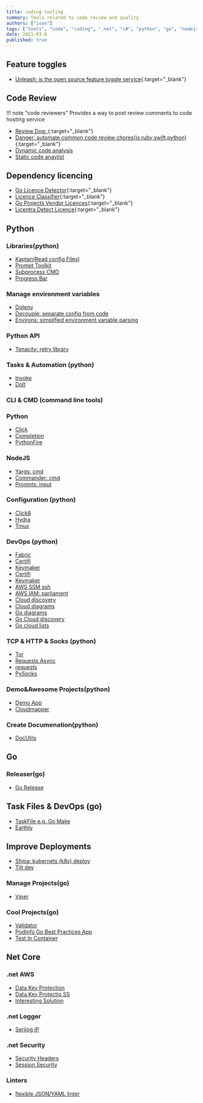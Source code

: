 ```yaml
---
title: coding tooling
summary: Tools related to code review and quality
authors: ["ivan"]
tags: ["tools", "code", "coding", ".net", "c#", "python", "go", "nodejs", "k8s"]
date: 2021-03-8
published: true
---
```


## Feature toggles

- [Unleash: is the open source feature toggle service](https://github.com/Unleash/unleash){:target="_blank"}

## Code Review

!!! note "code reviewers"
    Provides a way to post review comments to code hosting service

<!-- resources -->

- [Review Dog: ][review-dog]{:target="_blank"}
- [Danger: automate common code review chores(js,ruby,swift,python)](https://danger.systems){:target="_blank"}
- [Dynamic code analysis](https://github.com/analysis-tools-dev/dynamic-analysis)
- [Static code anaylist](https://github.com/analysis-tools-dev/static-analysis)

## Dependency licencing

- [Go Licence Detector](https://github.com/src-d/go-license-detector){:target="_blank"}
- [Licence Classifier](https://github.com/google/licenseclassifier){:target="_blank"}
- [Go Projects Vendor Licences](https://github.com/frapposelli/wwhrd){:target="_blank"}
- [Licentra Detect Licence](https://github.com/c4milo/licentia){:target="_blank"}

## Python

### Libraries(python)

- [Kaptan(Read config Files)](https://pypi.org/project/kaptan/)
- [Prompt Toolkit](https://github.com/prompt-toolkit/python-prompt-toolkit)
- [Subprocess CMD](https://github.com/amitt001/delegator.py)
- [Progress Bar](https://github.com/rsalmei/alive-progress)

### Manage environment variables

- [Dotenv](https://pypi.org/project/python-dotenv)
- [Decouple: separate config from code](https://github.com/henriquebastos/python-decouple/)
- [Environs: simplified environment variable parsing](https://github.com/sloria/environs)

### Python API

- [Tenacity: retry library](https://tenacity.readthedocs.io/en/latest)

### Tasks & Automation (python)

- [Invoke](http://www.pyinvoke.org/)
- [DoIt](https://pydoit.org/)

### CLI & CMD (command line tools)

### Python

- [Click](https://pypi.org/project/click8/)
- [Completion](https://pypi.org/project/argcomplete/)
- [PythonFire](https://github.com/google/python-fire)

### NodeJS

- [Yargs: cmd](https://www.npmjs.com/package/yargs)
- [Commander: cmd](https://www.npmjs.com/package/commander)
- [Promnts: input](https://www.npmjs.com/package/prompts)

### Configuration (python)

- [Click8](https://pypi.org/project/click8/)
- [Hydra](https://hydra.cc/)
- [Tmux](https://github.com/tmux-python/tmuxp)

### DevOps (python)

- [Fabric](http://www.fabfile.org/)
- [Certifi](https://pypi.org/project/certifi/)
- [Keymaker](https://pypi.org/project/keymaker/)
- [Certifi](https://pypi.org/project/certifi/)
- [Keymaker](https://pypi.org/project/keymaker/)
- [AWS SSM ssh](https://github.com/mludvig/aws-ssm-tools)
- [AWS IAM: parliament](https://pypi.org/project/parliament/)
- [Cloud discovery](https://github.com/Cloud-Architects/cloudiscovery)
- [Cloud diagrams](https://github.com/mingrammer/diagrams)
- [Go diagrams](https://github.com/blushft/go-diagrams)
- [Go Cloud discovery](https://github.com/twistlock/cloud-discovery)
- [Go cloud lists](https://github.com/projectdiscovery/cloudlist)

### TCP & HTTP & Socks (python)

- [Tor](https://github.com/erdiaker/torrequest)
- [Requests Async](https://pypi.org/project/requests-futures/)
- [requests](https://pypi.org/project/requests/)
- [PySocks](https://pypi.org/project/PySocks/)

### Demo&Awesome Projects(python)

- [Demo App](https://github.com/lgiordani/rentomatic)
- [Cloudmapper](https://github.com/ik-cloud/cloudmapper)

### Create Documenation(python)

- [DocUtils](https://pypi.org/project/docutils)

## Go

### Releaser(go)

- [Go Release](https://github.com/goreleaser/goreleaser/)

## Task Files & DevOps (go)

- [TaskFile e.g. Go Make](https://taskfile.dev/#/installation)
- [Earthly](https://earthly.dev/)

## Improve Deployments

- [Shipa: kubernets (k8s) deploy](https://shipa.io/)
- [Tilt dev](https://tilt.dev/)

### Manage Projects(go)

- [Viper](https://github.com/spf13/viper)

### Cool Projects(go)

- [Validator](https://github.com/go-playground/validator)
- [PodInfo Go Best Practices App](https://github.com/stefanprodan/podinfo)
- [Test In Container](https://golang.testcontainers.org/quickstart/gotest/)

## Net Core

### .net AWS

- [Data Key Protection](https://codeopinion.com/using-aws-parameter-store-for-net-core-configuration/)
- [Data Key Protectio SS](https://codeopinion.com/using-aws-parameter-store-for-asp-net-core-data-protection-keys/)
- [Interesting Solution](https://github.com/aws/aws-sdk-net/blob/master/extensions/test/NETCore.SetupTests/DependencyInjectionTests.cs)

### .net Logger

- [Serilog IP](https://mcguirev10.com/2018/02/07/serilog-dependency-injection-easy-ip-logging.html)

### .net Security

- [Security Headers](https://github.com/andrewlock/NetEscapades.AspNetCore.SecurityHeaders)
- [Session Security](https://docs.nwebsec.com/en/latest/nwebsec/getting-started.html)

### Linters

- [flexible JSON/YAML linter](https://github.com/stoplightio/spectral)

[review-dog]: https://github.com/reviewdog/reviewdog

